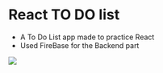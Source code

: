 # React TO DO list 

- A To Do List app made to practice React 
- Used FireBase for the Backend part

<img src="https://imgur.com/a/ALGELMT" />
